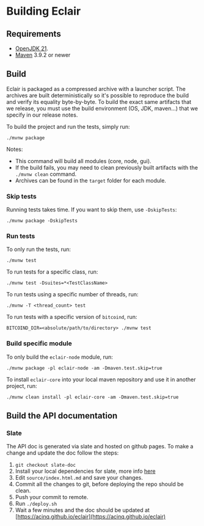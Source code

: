 # Building Eclair

## Requirements

- [OpenJDK 21](https://adoptium.net/temurin/releases/?package=jdk&version=21).
- [Maven](https://maven.apache.org/download.cgi) 3.9.2 or newer

## Build

Eclair is packaged as a compressed archive with a launcher script. The archives are built deterministically
so it's possible to reproduce the build and verify its equality byte-by-byte. To build the exact same artifacts
that we release, you must use the build environment (OS, JDK, maven...) that we specify in our release notes.

To build the project and run the tests, simply run:

```shell
./mvnw package
```

Notes:

- This command will build all modules (core, node, gui).
- If the build fails, you may need to clean previously built artifacts with the `./mvnw clean` command.
- Archives can be found in the `target` folder for each module.

### Skip tests

Running tests takes time. If you want to skip them, use `-DskipTests`:

```shell
./mvnw package -DskipTests
```

### Run tests

To only run the tests, run:

```shell
./mvnw test
```

To run tests for a specific class, run:

```shell
./mvnw test -Dsuites=*<TestClassName>
```

To run tests using a specific number of threads, run:

```shell
./mvnw -T <thread_count> test
```

To run tests with a specific version of `bitcoind`, run:

```shell
BITCOIND_DIR=<absolute/path/to/directory> ./mvnw test
```

### Build specific module

To only build the `eclair-node` module, run:

```shell
./mvnw package -pl eclair-node -am -Dmaven.test.skip=true
```

To install `eclair-core` into your local maven repository and use it in another project, run:

```shell
./mvnw clean install -pl eclair-core -am -Dmaven.test.skip=true
```

## Build the API documentation

### Slate

The API doc is generated via slate and hosted on github pages. To make a change and update the doc follow the steps:

1. `git checkout slate-doc`
2. Install your local dependencies for slate, more info [here](https://github.com/lord/slate#getting-started-with-slate)
3. Edit `source/index.html.md` and save your changes.
4. Commit all the changes to git, before deploying the repo should be clean.
5. Push your commit to remote.
6. Run `./deploy.sh`
7. Wait a few minutes and the doc should be updated at [https://acinq.github.io/eclair](https://acinq.github.io/eclair)
